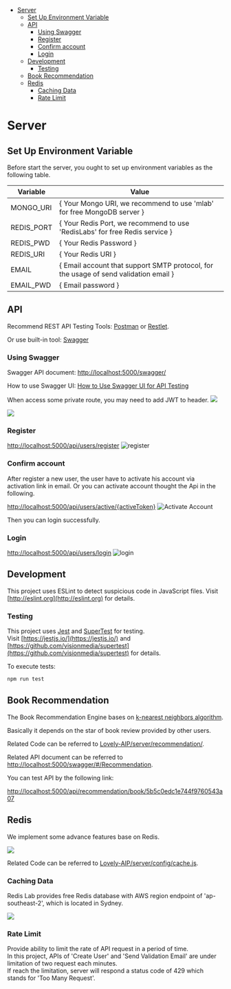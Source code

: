 - [Server](#server)
    - [Set Up Environment Variable](#set-up-environment-variable)
    - [API](#api)
        - [Using Swagger](#using-swagger)
        - [Register](#register)
        - [Confirm account](#confirm-account)
        - [Login](#login)
    - [Development](#development)
        - [Testing](#testing)
    - [Book Recommendation](#book-recommendation)
    - [Redis](#redis)
        - [Caching Data](#caching-data)
        - [Rate Limit](#rate-limit)

# Server

## Set Up Environment Variable
Before start the server, you ought to set up environment variables as the following table.

| Variable       | Value                                                           |
| ---------- | ------------------------------------------------------------ |
| MONGO_URI  | { Your Mongo URI, we recommend to use 'mlab' for free MongoDB server } |
| REDIS_PORT | { Your Redis Port, we recommend to use 'RedisLabs' for free Redis service  } |
| REDIS_PWD  | { Your Redis Password } |
| REDIS_URI  | { Your Redis URI } |
| EMAIL      | { Email account that support SMTP protocol, for the usage of send validation email }   |
| EMAIL_PWD  | { Email password } |

## API
Recommend REST API Testing Tools: [Postman](https://www.getpostman.com/) or [Restlet](https://chrome.google.com/webstore/detail/restlet-client-rest-api-t/aejoelaoggembcahagimdiliamlcdmfm).

Or use built-in tool: [Swagger](https://swagger.io/)

### Using Swagger

Swagger API document: [http://localhost:5000/swagger/](http://localhost:5000/swagger/)

How to use Swagger UI: [How to Use Swagger UI for API Testing](https://www.blazemeter.com/blog/getting-started-with-swagger-ui)

When access some private route, you may need to add JWT to header.
![](https://i.loli.net/2018/07/27/5b59f67a4322b.png)

![](https://i.loli.net/2018/07/27/5b59f74dc06de.png)

### Register
[http://localhost:5000/api/users/register](http://localhost:5000/api/users/register)
![register](https://ws4.sinaimg.cn/large/0069RVTdly1fuo1mr1oc8j31hu0x40z9.jpg)

### Confirm account
After register a new user, the user have to activate his account via activation link in email. Or you can activate account thought the Api in the following.

[http://localhost:5000/api/users/active/{activeToken}](http://localhost:5000/api/users/active/{activeToken})
![Activate Account](https://ws1.sinaimg.cn/large/0069RVTdly1fuo1pd6opvj31i20hujuh.jpg)

Then you can login successfully.

### Login
[http://localhost:5000/api/users/login](http://localhost:5000/api/users/login)
![login](https://ws3.sinaimg.cn/large/0069RVTdly1fuo1kr5lrhj31hm0pydky.jpg)

## Development

This project uses ESLint to detect suspicious code in JavaScript files.
Visit [http://eslint.org](http://eslint.org) for details.

### Testing

This project uses [Jest](https://jestjs.io/) and [SuperTest](https://github.com/visionmedia/supertest) for testing.  
Visit [https://jestjs.io/](https://jestjs.io/) and [https://github.com/visionmedia/supertest](https://github.com/visionmedia/supertest) for details.

To execute tests:

```bash
npm run test
```

## Book Recommendation

The Book Recommendation Engine bases on [k-nearest neighbors algorithm](https://en.wikipedia.org/wiki/K-nearest_neighbors_algorithm).

Basically it depends on the star of book review provided by other users.

Related Code can be referred to [Lovely-AIP/server/recommendation/](https://github.com/Latias94/Lovely-AIP/tree/master/server/recommendation).

Related API document can be referred to [http://localhost:5000/swagger/#/Recommendation](http://localhost:5000/swagger/#/Recommendation).

You can test API by the following link:

[http://localhost:5000/api/recommendation/book/5b5c0edc1e744f9760543a07](http://localhost:5000/api/recommendation/book/5b5c0edc1e744f9760543a07)

## Redis
We implement some advance features base on Redis.

![](https://i.loli.net/2018/09/12/5b98811a057e3.png)

Related Code can be referred to [Lovely-AIP/server/config/cache.js](https://github.com/Latias94/Lovely-AIP/blob/master/server/config/cache.js).

### Caching Data
Redis Lab provides free Redis database with AWS region endpoint of 'ap-southeast-2', which is located in Sydney.

![](https://i.loli.net/2018/09/13/5b99dafd4186c.png)

### Rate Limit
Provide ability to limit the rate of API request in a period of time.  
In this project, APIs of 'Create User' and 'Send Validation Email' are under limitation of two request each minutes.   
If reach the limitation, server will respond a status code of 429 which stands for 'Too Many Request'.